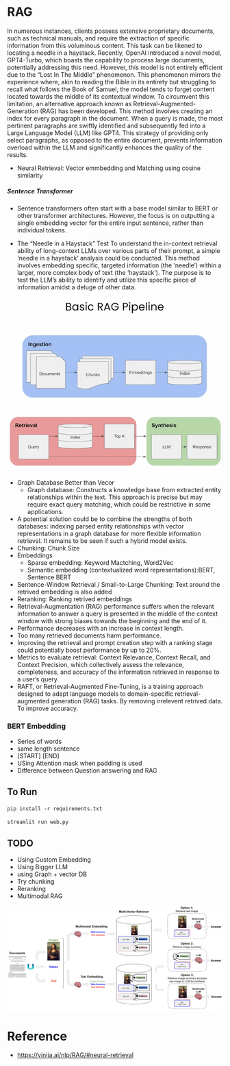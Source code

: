 # RAG
In numerous instances, clients possess extensive proprietary documents, such as technical manuals, and require the extraction of specific information from this voluminous content. This task can be likened to locating a needle in a haystack.
Recently, OpenAI introduced a novel model, GPT4-Turbo, which boasts the capability to process large documents, potentially addressing this need. However, this model is not entirely efficient due to the “Lost In The Middle” phenomenon. This phenomenon mirrors the experience where, akin to reading the Bible in its entirety but struggling to recall what follows the Book of Samuel, the model tends to forget content located towards the middle of its contextual window.
To circumvent this limitation, an alternative approach known as Retrieval-Augmented-Generation (RAG) has been developed. This method involves creating an index for every paragraph in the document. When a query is made, the most pertinent paragraphs are swiftly identified and subsequently fed into a Large Language Model (LLM) like GPT4. This strategy of providing only select paragraphs, as opposed to the entire document, prevents information overload within the LLM and significantly enhances the quality of the results.
- Neural Retrieval: Vector emmbedding and Matching using cosine similarity

##### Sentence Transformer
-  Sentence transformers often start with a base model similar to BERT or other transformer architectures. However, the focus is on outputting a single embedding vector for the entire input sentence, rather than individual tokens.


- The “Needle in a Haystack” Test
To understand the in-context retrieval ability of long-context LLMs over various parts of their prompt, a simple ‘needle in a haystack’ analysis could be conducted. This method involves embedding specific, targeted information (the ‘needle’) within a larger, more complex body of text (the ‘haystack’). The purpose is to test the LLM’s ability to identify and utilize this specific piece of information amidst a deluge of other data.


![alt text](pipeline.png)

- Graph Database Better than Vecor
  - Graph database: Constructs a knowledge base from extracted entity relationships within the text. This approach is precise but may require exact query matching, which could be restrictive in some applications.
- A potential solution could be to combine the strengths of both databases: indexing parsed entity relationships with vector representations in a graph database for more flexible information retrieval. It remains to be seen if such a hybrid model exists.
- Chunking: Chunk Size 
- Embeddings
  - Sparse embedding: Keyword Mactching, Word2Vec
  - Semantic embedding (contextualized word representations):BERT, Sentence BERT
- Sentence-Window Retrieval / Small-to-Large Chunking: Text around the retrived embedding is also added
- Reranking: Ranking retrived embeddings
- Retrieval-Augmentation (RAG) performance suffers when the relevant information to answer a query is presented in the middle of the context window with strong biases towards the beginning and the end of it.
- Performance decreases with an increase in context length.
- Too many retrieved documents harm performance.
- Improving the retrieval and prompt creation step with a ranking stage could potentially boost performance by up to 20%.
- Metrics to evaluate retrieval: Context Relevance, Context Recall, and Context Precision, which collectively assess the relevance, completeness, and accuracy of the information retrieved in response to a user’s query.
- RAFT, or Retrieval-Augmented Fine-Tuning, is a training approach designed to adapt language models to domain-specific retrieval-augmented generation (RAG) tasks. By removing irrelevent retrived data. To improve accuracy. 




### BERT Embedding
- Series of words
- same length sentence
- [START] [END]
- USing Attention mask when padding is used
- Difference between Question answering and RAG

## To Run
`pip install -r requirements.txt`

`streamlit run web.py`

## TODO
- Using Custom Embedding
- Using Bigger LLM
- using Graph + vector DB
- Try chunking
- Reranking
- Multimodal RAG


![alt text](multimodal.png)



# Reference
- https://vinija.ai/nlp/RAG/#neural-retrieval